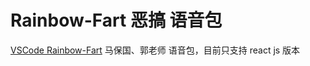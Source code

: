 # Rainbow-Fart 恶搞 语音包

[VSCode Rainbow-Fart](https://github.com/saekiraku/vscode-rainbow-fart)
马保国、郭老师 语音包，目前只支持 react js 版本
